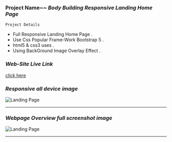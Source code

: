 ### Project Name~~   _Body Building Responsive Landing Home Page_

``` Project Details ```
- Full Responsive Landing Home Page .
- Use Css Popular Frame-Work Bootstrap 5 .
- html5 & css3 uses .
- Using BackGround Image Overlay Effect .

### _Web-Site Live Link_
[click here](https://shakil232.github.io/Body-Building-Home-Page/)

### _Responsive all device image_

![Landing Page](images/markdwon/body-building-responsive.png)

---
### _Webpage Overview full screenshot image_

![Landing Page](images/markdwon/body-building-full-screenshot.png)

---